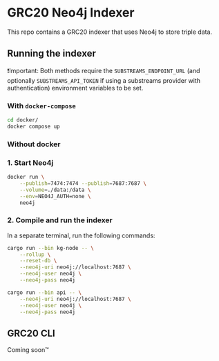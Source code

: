 # GRC20 Neo4j Indexer
This repo contains a GRC20 indexer that uses Neo4j to store triple data. 

## Running the indexer
❗Important: Both methods require the `SUBSTREAMS_ENDPOINT_URL` (and optionally `SUBSTREAMS_API_TOKEN` if using a substreams provider with authentication) environment variables to be set.

### With `docker-compose`
```bash
cd docker/
docker compose up
```

### Without docker
### 1. Start Neo4j
```bash
docker run \
    --publish=7474:7474 --publish=7687:7687 \
    --volume=./data:/data \
    --env=NEO4J_AUTH=none \
    neo4j
```

### 2. Compile and run the indexer
In a separate terminal, run the following commands:
```bash
cargo run --bin kg-node -- \
    --rollup \
    --reset-db \
    --neo4j-uri neo4j://localhost:7687 \
    --neo4j-user neo4j \
    --neo4j-pass neo4j
```

```bash
cargo run --bin api -- \
    --neo4j-uri neo4j://localhost:7687 \
    --neo4j-user neo4j \
    --neo4j-pass neo4j
```

## GRC20 CLI
Coming soon™️